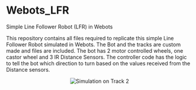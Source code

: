 # Webots_LFR
Simple Line Follower Robot (LFR) in Webots

This repository contains all files required to replicate this simple Line Follower Robot simulated in Webots.
The Bot and the tracks are custom made and files are included. The bot has 2 motor controlled wheels, one castor wheel and 3 IR Distance Sensors. The controller code has the logic to tell the bot which direction to turn based on the values received from the Distance sensors.


  
<p align="center"<img src="https://raw.githubusercontent.com/rrishabh23/Webots_LFR/main/LFR_track1.gif?raw=true" alt=">Simulation on Track 1 "/></p>


<p align="center"><img src="https://raw.githubusercontent.com/rrishabh23/Webots_LFR/main/LFR_track2.gif?raw=true" alt="Simulation on Track 2 "/></p>
